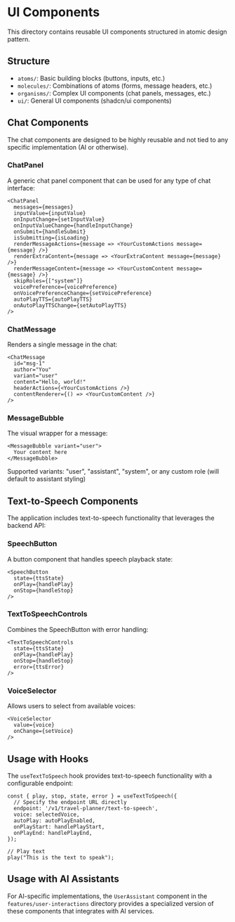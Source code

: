 # UI Components

This directory contains reusable UI components structured in atomic design pattern.

## Structure

- `atoms/`: Basic building blocks (buttons, inputs, etc.)
- `molecules/`: Combinations of atoms (forms, message headers, etc.)
- `organisms/`: Complex UI components (chat panels, messages, etc.)
- `ui/`: General UI components (shadcn/ui components)

## Chat Components

The chat components are designed to be highly reusable and not tied to any specific implementation (AI or otherwise).

### ChatPanel

A generic chat panel component that can be used for any type of chat interface:

```tsx
<ChatPanel
  messages={messages}
  inputValue={inputValue}
  onInputChange={setInputValue}
  onInputValueChange={handleInputChange}
  onSubmit={handleSubmit}
  isSubmitting={isLoading}
  renderMessageActions={message => <YourCustomActions message={message} />}
  renderExtraContent={message => <YourExtraContent message={message} />}
  renderMessageContent={message => <YourCustomContent message={message} />}
  skipRoles={["system"]}
  voicePreference={voicePreference}
  onVoicePreferenceChange={setVoicePreference}
  autoPlayTTS={autoPlayTTS}
  onAutoPlayTTSChange={setAutoPlayTTS}
/>
```

### ChatMessage

Renders a single message in the chat:

```tsx
<ChatMessage
  id="msg-1"
  author="You"
  variant="user"
  content="Hello, world!"
  headerActions={<YourCustomActions />}
  contentRenderer={() => <YourCustomContent />}
/>
```

### MessageBubble

The visual wrapper for a message:

```tsx
<MessageBubble variant="user">
  Your content here
</MessageBubble>
```

Supported variants: "user", "assistant", "system", or any custom role (will default to assistant styling)

## Text-to-Speech Components

The application includes text-to-speech functionality that leverages the backend API:

### SpeechButton

A button component that handles speech playback state:

```tsx
<SpeechButton
  state={ttsState}
  onPlay={handlePlay}
  onStop={handleStop}
/>
```

### TextToSpeechControls

Combines the SpeechButton with error handling:

```tsx
<TextToSpeechControls
  state={ttsState}
  onPlay={handlePlay}
  onStop={handleStop}
  error={ttsError}
/>
```

### VoiceSelector

Allows users to select from available voices:

```tsx
<VoiceSelector
  value={voice}
  onChange={setVoice}
/>
```

## Usage with Hooks

The `useTextToSpeech` hook provides text-to-speech functionality with a configurable endpoint:

```tsx
const { play, stop, state, error } = useTextToSpeech({
  // Specify the endpoint URL directly
  endpoint: '/v1/travel-planner/text-to-speech',
  voice: selectedVoice,
  autoPlay: autoPlayEnabled,
  onPlayStart: handlePlayStart,
  onPlayEnd: handlePlayEnd,
});

// Play text
play("This is the text to speak");
```

## Usage with AI Assistants

For AI-specific implementations, the `UserAssistant` component in the `features/user-interactions` directory provides a specialized version of these components that integrates with AI services.
